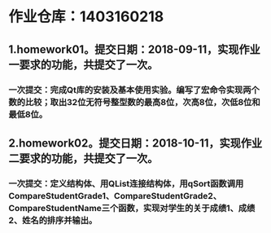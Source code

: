 # 作业仓库：1403160218

## 1.homework01。提交日期：2018-09-11，实现作业一要求的功能，共提交了一次。
### 一次提交：完成Qt库的安装及基本使用实验。编写了宏命令实现两个数的比较；取出32位无符号整型数的最高8位，次高8位，次低8位和最低8位。
## 2.homework02。提交日期：2018-10-11，实现作业二要求的功能，共提交了一次。
### 一次提交：定义结构体、用QList连接结构体，用qSort函数调用CompareStudentGrade1、CompareStudentGrade2、CompareStudentName三个函数，实现对学生的关于成绩1、成绩2、姓名的排序并输出。

